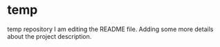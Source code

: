 # temp
temp repository
I am editing the README file. Adding some more details about the project description.
